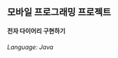 ## 모바일 프로그래밍 프로젝트
#### 전자 다이어리 구현하기
###### Language: Java
<!--
<img src="https://github.com/GAYUN-YIM/MyDiary/assets/160388960/1de77753-a2ef-41f4-a6ac-62cd9d31e31e" width="400" height="250"/>
<img src="https://github.com/GAYUN-YIM/MyDiary/assets/160388960/da839e69-a7e7-4336-aa40-83475537ff96" width="400" height="250"/>
<img src="https://github.com/GAYUN-YIM/MyDiary/assets/160388960/efcded29-5d5e-43b8-a899-e30be4509aeb" width="400" height="250"/>
<img src="https://github.com/GAYUN-YIM/MyDiary/assets/160388960/c3319ffc-352c-488d-a7df-bef5e23efe86" width="400" height="250"/>
<img src="https://github.com/GAYUN-YIM/MyDiary/assets/160388960/41fb4737-223f-4bfe-b9f3-2f3d24ae8d63" width="400" height="250"/>

<img src="https://github.com/GAYUN-YIM/MyDiary/assets/160388960/3e0f4c95-c79b-4f6b-a2e3-b9855ca2dfc8" width="400" height="250"/>
<img src="https://github.com/GAYUN-YIM/MyDiary/assets/160388960/75a9d363-1d5d-4f76-a72c-3c62153f3557" width="400" height="250"/>
<img src="https://github.com/GAYUN-YIM/MyDiary/assets/160388960/a6c6d48d-02af-4cd8-ae31-a7fdd0ad4cb4" width="400" height="250"/>

<img src="https://github.com/GAYUN-YIM/MyDiary/assets/160388960/f6e90920-e225-4cbb-9ef8-86d4f215e8a5" width="400" height="250"/>
<img src="https://github.com/GAYUN-YIM/MyDiary/assets/160388960/d99b924f-f7f2-4896-a40a-1c5a49f50ef8" width="400" height="250"/>
<img src="https://github.com/GAYUN-YIM/MyDiary/assets/160388960/53519312-1121-4eb2-af20-d6bd1b5775c0" width="400" height="250"/>
<img src="https://github.com/GAYUN-YIM/MyDiary/assets/160388960/b96ff821-cd89-446d-b72e-9cf7c54623c8" width="400" height="250"/>
<img src="https://github.com/GAYUN-YIM/MyDiary/assets/160388960/dfcfab8f-4c5d-4171-8047-4c0f4818f966" width="400" height="250"/>
-->

